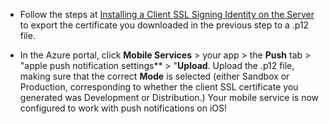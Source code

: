 
* Follow the steps at [Installing a Client SSL Signing Identity on the Server](https://developer.apple.com/library/ios/documentation/IDEs/Conceptual/AppDistributionGuide/ConfiguringPushNotifications/ConfiguringPushNotifications.html#//apple_ref/doc/uid/TP40012582-CH32-SW15) to export the certificate you downloaded in the previous step to a .p12 file.

* In the Azure portal, click **Mobile Services** > your app > the **Push** tab > "apple push notification settings** > "**Upload**. Upload the .p12 file, making sure that the correct **Mode** is selected (either Sandbox or Production, corresponding to whether the client SSL certificate you generated was Development or Distribution.) Your mobile service is now configured to work with push notifications on iOS!
